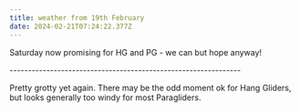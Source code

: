 ```yaml
---
title: weather from 19th February
date: 2024-02-21T07:24:22.377Z
---
```

Saturday now promising for HG and PG - we can but hope anyway!

\---------------------------------------------------------------

Pretty grotty yet again.  There may be the odd moment ok for Hang Gliders, but looks generally too windy for most Paragliders.